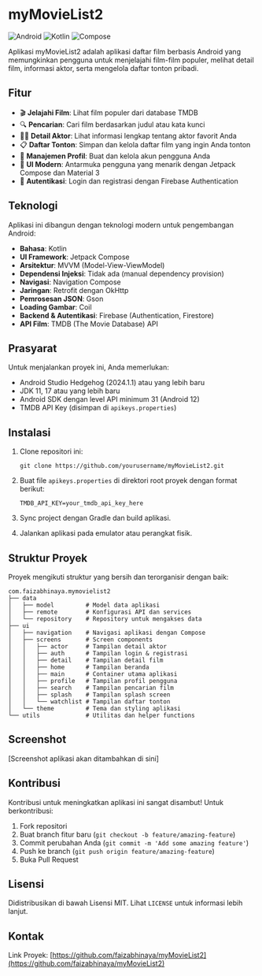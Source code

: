 # myMovieList2

![Android](https://img.shields.io/badge/Platform-Android-brightgreen)
![Kotlin](https://img.shields.io/badge/Language-Kotlin-orange)
![Compose](https://img.shields.io/badge/UI-Jetpack%20Compose-blue)

Aplikasi myMovieList2 adalah aplikasi daftar film berbasis Android yang memungkinkan pengguna untuk menjelajahi film-film populer, melihat detail film, informasi aktor, serta mengelola daftar tonton pribadi.

## Fitur

- 🎬 **Jelajahi Film**: Lihat film populer dari database TMDB
- 🔍 **Pencarian**: Cari film berdasarkan judul atau kata kunci
- 👨‍🎤 **Detail Aktor**: Lihat informasi lengkap tentang aktor favorit Anda
- 📋 **Daftar Tonton**: Simpan dan kelola daftar film yang ingin Anda tonton
- 👤 **Manajemen Profil**: Buat dan kelola akun pengguna Anda
- 🌙 **UI Modern**: Antarmuka pengguna yang menarik dengan Jetpack Compose dan Material 3
- 🔐 **Autentikasi**: Login dan registrasi dengan Firebase Authentication

## Teknologi

Aplikasi ini dibangun dengan teknologi modern untuk pengembangan Android:

- **Bahasa**: Kotlin
- **UI Framework**: Jetpack Compose
- **Arsitektur**: MVVM (Model-View-ViewModel)
- **Dependensi Injeksi**: Tidak ada (manual dependency provision)
- **Navigasi**: Navigation Compose
- **Jaringan**: Retrofit dengan OkHttp
- **Pemrosesan JSON**: Gson
- **Loading Gambar**: Coil
- **Backend & Autentikasi**: Firebase (Authentication, Firestore)
- **API Film**: TMDB (The Movie Database) API

## Prasyarat

Untuk menjalankan proyek ini, Anda memerlukan:

- Android Studio Hedgehog (2024.1.1) atau yang lebih baru
- JDK 11, 17 atau yang lebih baru
- Android SDK dengan level API minimum 31 (Android 12)
- TMDB API Key (disimpan di `apikeys.properties`)

## Instalasi

1. Clone repositori ini:
   ```
   git clone https://github.com/yourusername/myMovieList2.git
   ```

2. Buat file `apikeys.properties` di direktori root proyek dengan format berikut:
   ```
   TMDB_API_KEY=your_tmdb_api_key_here
   ```

3. Sync project dengan Gradle dan build aplikasi.

4. Jalankan aplikasi pada emulator atau perangkat fisik.

## Struktur Proyek

Proyek mengikuti struktur yang bersih dan terorganisir dengan baik:

```
com.faizabhinaya.mymovielist2
├── data
│   ├── model         # Model data aplikasi
│   ├── remote        # Konfigurasi API dan services
│   └── repository    # Repository untuk mengakses data
├── ui
│   ├── navigation    # Navigasi aplikasi dengan Compose
│   ├── screens       # Screen components
│   │   ├── actor     # Tampilan detail aktor
│   │   ├── auth      # Tampilan login & registrasi
│   │   ├── detail    # Tampilan detail film
│   │   ├── home      # Tampilan beranda
│   │   ├── main      # Container utama aplikasi
│   │   ├── profile   # Tampilan profil pengguna
│   │   ├── search    # Tampilan pencarian film
│   │   ├── splash    # Tampilan splash screen
│   │   └── watchlist # Tampilan daftar tonton
│   └── theme         # Tema dan styling aplikasi
└── utils             # Utilitas dan helper functions
```

## Screenshot

[Screenshot aplikasi akan ditambahkan di sini]

## Kontribusi

Kontribusi untuk meningkatkan aplikasi ini sangat disambut! Untuk berkontribusi:

1. Fork repositori
2. Buat branch fitur baru (`git checkout -b feature/amazing-feature`)
3. Commit perubahan Anda (`git commit -m 'Add some amazing feature'`)
4. Push ke branch (`git push origin feature/amazing-feature`)
5. Buka Pull Request

## Lisensi

Didistribusikan di bawah Lisensi MIT. Lihat `LICENSE` untuk informasi lebih lanjut.

## Kontak


Link Proyek: [https://github.com/faizabhinaya/myMovieList2](https://github.com/faizabhinaya/myMovieList2)
